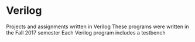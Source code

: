 # Verilog
Projects and assignments written in Verilog
These programs were written in the Fall 2017 semester
Each Verilog program includes a testbench
